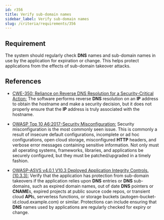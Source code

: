 ```yaml
---
id: r356
title: Verify sub-domain names
sidebar_label: Verify sub-domain names
slug: /criteria/requirements/356
---
```


## Requirement

The system should regularly check **DNS** names
and sub-domain names
in use by the application
for expiration or change.
This helps protect applications
from the effects of sub-domain takeover attacks.

## References

- [CWE-350: Reliance on Reverse DNS Resolution for a Security-Critical Action:](https://cwe.mitre.org/data/definitions/350.html)
The software performs reverse **DNS**
resolution on an **IP** address
to obtain the hostname
and make a security decision,
but it does not properly ensure
that the **IP** address is truly associated
with the hostname.

- [OWASP Top 10 A6:2017-Security Misconfiguration:](https://owasp.org/www-project-top-ten/OWASP_Top_Ten_2017/Top_10-2017_A6-Security_Misconfiguration)
Security misconfiguration
is the most commonly seen issue.
This is commonly a result
of insecure default configurations,
incomplete or ad hoc configurations,
open cloud storage,
misconfigured **HTTP** headers,
and verbose error messages
containing sensitive information.
Not only must all operating systems,
frameworks, libraries,
and applications be securely configured,
but they must be patched/upgraded
in a timely fashion.

- [OWASP-ASVS v4.0.1 V10.3 Deployed Application Integrity Controls.(10.3.3):](https://owasp.org/www-pdf-archive/OWASP_Application_Security_Verification_Standard_4.0-en.pdf)
Verify that the application
has protection from sub-domain takeovers
if the application relies upon **DNS** entries
or **DNS** sub-domains,
such as expired domain names,
out of date **DNS** pointers or **CNAME**s,
expired projects at public source code repos,
or transient cloud **API**s, serverless functions,
or storage buckets (autogen-bucket-id.cloud.example.com)
or similar.
Protections can include ensuring
that **DNS** names used by applications
are regularly checked for expiry or change.

